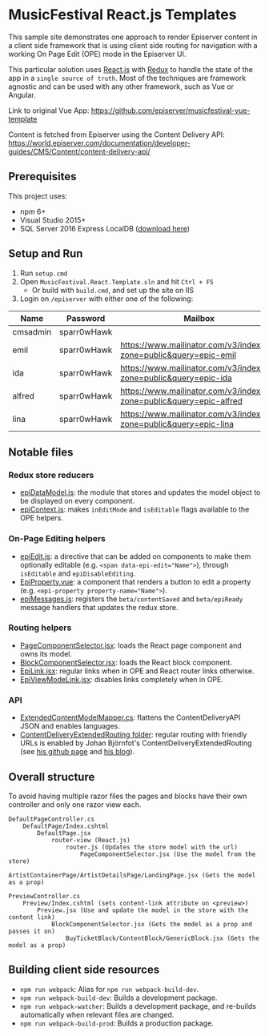 # MusicFestival React.js Templates

This sample site demonstrates one approach to render Episerver content in a client side framework that is using client side routing for navigation with a working On Page Edit (OPE) mode in the Episerver UI.

This particular solution uses [React.js](https://reactjs.org/) with [Redux](https://react-redux.js.org/) to handle the state of the app in a `single source of truth`. Most of the techniques are framework agnostic and can be used with any other framework, such as Vue or Angular.

Link to original Vue App: https://github.com/episerver/musicfestival-vue-template

Content is fetched from Episerver using the Content Delivery API: https://world.episerver.com/documentation/developer-guides/CMS/Content/content-delivery-api/

## Prerequisites

This project uses:

-   npm 6+
-   Visual Studio 2015+
-   SQL Server 2016 Express LocalDB ([download here](https://www.microsoft.com/en-us/sql-server/sql-server-downloads))

## Setup and Run

1. Run `setup.cmd`
2. Open `MusicFestival.React.Template.sln` and hit `Ctrl + F5`
    - Or build with `build.cmd`, and set up the site on IIS
3. Login on `/episerver` with either one of the following:

| Name     | Password    | Mailbox                                                               | Email                      |
| -------- | ----------- | --------------------------------------------------------------------- | -------------------------- |
| cmsadmin | sparr0wHawk |                                                                       |                            |
| emil     | sparr0wHawk | https://www.mailinator.com/v3/index.jsp?zone=public&query=epic-emil   | epic-emil@mailinator.com   |
| ida      | sparr0wHawk | https://www.mailinator.com/v3/index.jsp?zone=public&query=epic-ida    | epic-ida@mailinator.com    |
| alfred   | sparr0wHawk | https://www.mailinator.com/v3/index.jsp?zone=public&query=epic-alfred | epic-alfred@mailinator.com |
| lina     | sparr0wHawk | https://www.mailinator.com/v3/index.jsp?zone=public&query=epic-lina   | epic-lina@mailinator.com   |

## Notable files

### Redux store reducers

-   [epiDataModel.js](src/MusicFestival.React.Template/Assets/Scripts/store/modules/epiDataModel.js): the module that stores and updates the model object to be displayed on every component.
-   [epiContext.js](src/MusicFestival.React.Template/Assets/Scripts/store/modules/epiContext.js): makes `inEditMode` and `isEditable` flags available to the OPE helpers.

### On-Page Editing helpers

-   [epiEdit.js](src/MusicFestival.React.Template/Assets/Scripts/directives/epiEdit.js): a directive that can be added on components to make them optionally editable (e.g. `<span data-epi-edit="Name">`), through `isEditable` and `epiDisableEditing`.
-   [EpiProperty.vue](src/MusicFestival.React.Template/Assets/Scripts/components/EpiProperty.vue): a component that renders a button to edit a property (e.g. `<epi-property property-name="Name">`).
-   [epiMessages.js](src/MusicFestival.React.Template/Assets/Scripts/epiMessages.js): registers the `beta/contentSaved` and `beta/epiReady` message handlers that updates the redux store.

### Routing helpers

-   [PageComponentSelector.jsx](src/MusicFestival.React.Template/Assets/Scripts/components/PageComponentSelector.jsx): loads the React page component and owns its model.
-   [BlockComponentSelector.jsx](src/MusicFestival.React.Template/Assets/Scripts/components/BlockComponentSelector.jsx): loads the React block component.
-   [EpiLink.jsx](src/MusicFestival.React.Template/Assets/Scripts/components/widgets/EpiLink.jsx): regular links when in OPE and React router links otherwise.
-   [EpiViewModeLink.jsx](src/MusicFestival.React.Template/Assets/Scripts/components/widgets/EpiViewModeLink.jsx): disables links completely when in OPE.

### API

-   [ExtendedContentModelMapper.cs](src/MusicFestival.React.Template/Models/ExtendedContentModelMapper.cs): flattens the ContentDeliveryAPI JSON and enables languages.
-   [ContentDeliveryExtendedRouting folder](src\MusicFestival.React.Template\Infrastructure\ContentDeliveryExtendedRouting): regular routing with friendly URLs is enabled by Johan Björnfot's ContentDeliveryExtendedRouting (see [his github page](https://github.com/jbearfoot/ContentDeliveryExtendedRouting) and [his blog](https://world.episerver.com/blogs/Johan-Bjornfot/Dates1/2018/5/extended-routing-for-episerver-content-delivery-api/)).

## Overall structure

To avoid having multiple razor files the pages and blocks have their own controller and only one razor view each.

```
DefaultPageController.cs
    DefaultPage/Index.cshtml
        DefaultPage.jsx
            router-view (React.js)
                router.js (Updates the store model with the url)
                    PageComponentSelector.jsx (Use the model from the store)
                        ArtistContainerPage/ArtistDetailsPage/LandingPage.jsx (Gets the model as a prop)

PreviewController.cs
    Preview/Index.cshtml (sets content-link attribute on <preview>)
        Preview.jsx (Use and update the model in the store with the content link)
            BlockComponentSelector.jsx (Gets the model as a prop and passes it on)
                BuyTicketBlock/ContentBlock/GenericBlock.jsx (Gets the model as a prop)
```

## Building client side resources

-   `npm run webpack`: Alias for `npm run webpack-build-dev`.
-   `npm run webpack-build-dev`: Builds a development package.
-   `npm run webpack-watcher`: Builds a development package, and re-builds automatically when relevant files are changed.
-   `npm run webpack-build-prod`: Builds a production package.
